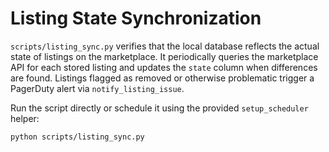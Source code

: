 # Listing State Synchronization

`scripts/listing_sync.py` verifies that the local database reflects the actual state of listings on the marketplace.
It periodically queries the marketplace API for each stored listing and updates the `state` column when differences are found.
Listings flagged as removed or otherwise problematic trigger a PagerDuty alert via `notify_listing_issue`.

Run the script directly or schedule it using the provided `setup_scheduler` helper:

```bash
python scripts/listing_sync.py
```
